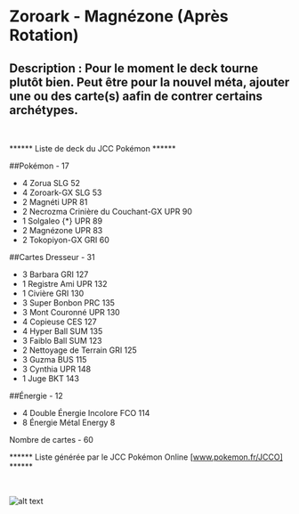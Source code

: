 # Zoroark - Magnézone (Après Rotation)

## Description : Pour le moment le deck tourne plutôt bien. Peut être pour la nouvel méta, ajouter une ou des carte(s) aafin de contrer certains archétypes.

<br>

****** Liste de deck du JCC Pokémon ******

##Pokémon - 17

* 4 Zorua SLG 52
* 4 Zoroark-GX SLG 53
* 2 Magnéti UPR 81
* 2 Necrozma Crinière du Couchant-GX UPR 90
* 1 Solgaleo {*} UPR 89
* 2 Magnézone UPR 83
* 2 Tokopiyon-GX GRI 60

##Cartes Dresseur - 31

* 3 Barbara GRI 127
* 1 Registre Ami UPR 132
* 1 Civière GRI 130
* 3 Super Bonbon PRC 135
* 3 Mont Couronné UPR 130
* 4 Copieuse CES 127
* 4 Hyper Ball SUM 135
* 3 Faiblo Ball SUM 123
* 2 Nettoyage de Terrain GRI 125
* 3 Guzma BUS 115
* 3 Cynthia UPR 148
* 1 Juge BKT 143

##Énergie - 12

* 4 Double Énergie Incolore FCO 114
* 8 Énergie Métal Energy 8

Nombre de cartes - 60

****** Liste générée par le JCC Pokémon Online [www.pokemon.fr/JCCO] ******

<br>

![alt text](img/ZoroarkMagnézone.png)
